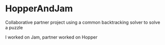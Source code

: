 # HopperAndJam
Collaborative partner project using a common backtracking solver to solve a puzzle

I worked on Jam, partner worked on Hopper
